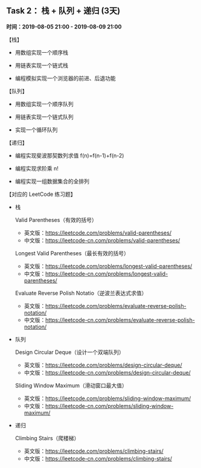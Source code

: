 ## **Task 2： 栈 + 队列 + 递归 (3天)**

**时间：2019-08-05 21:00 - 2019-08-09 21:00**

【栈】

- 用数组实现一个顺序栈

- 用链表实现一个链式栈

- 编程模拟实现一个浏览器的前进、后退功能

【队列】

- 用数组实现一个顺序队列

- 用链表实现一个链式队列

- 实现一个循环队列

【递归】

-  编程实现斐波那契数列求值 f(n)=f(n-1)+f(n-2)

- 编程实现求阶乘 n!

- 编程实现一组数据集合的全排列

【对应的 LeetCode 练习题】

- 栈

  Valid Parentheses（有效的括号）

  - 英文版：https://leetcode.com/problems/valid-parentheses/
  - 中文版：https://leetcode-cn.com/problems/valid-parentheses/

  Longest Valid Parentheses（最长有效的括号）

  - 英文版：https://leetcode.com/problems/longest-valid-parentheses/
  - 中文版：https://leetcode-cn.com/problems/longest-valid-parentheses/

  Evaluate Reverse Polish Notatio（逆波兰表达式求值）

  - 英文版：https://leetcode.com/problems/evaluate-reverse-polish-notation/
  - 中文版：https://leetcode-cn.com/problems/evaluate-reverse-polish-notation/

- 队列

  Design Circular Deque（设计一个双端队列）

  - 英文版：https://leetcode.com/problems/design-circular-deque/
  - 中文版：https://leetcode-cn.com/problems/design-circular-deque/

  Sliding Window Maximum（滑动窗口最大值）

  - 英文版：https://leetcode.com/problems/sliding-window-maximum/
  - 中文版：https://leetcode-cn.com/problems/sliding-window-maximum/

- 递归

  Climbing Stairs（爬楼梯）

  - 英文版：https://leetcode.com/problems/climbing-stairs/
  - 中文版：https://leetcode-cn.com/problems/climbing-stairs/